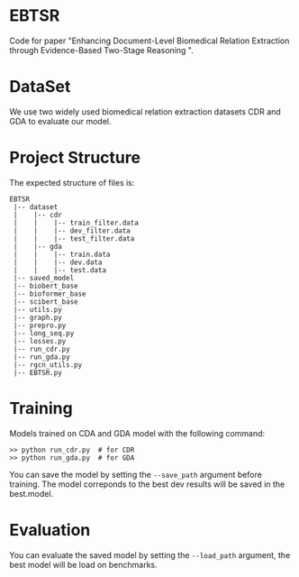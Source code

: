 # EBTSR
Code for paper "Enhancing Document-Level Biomedical Relation Extraction through Evidence-Based Two-Stage Reasoning ".
# DataSet
We use two widely used biomedical relation extraction datasets CDR and GDA to evaluate our model.
# Project Structure
The expected structure of files is:
```
EBTSR
 |-- dataset
 |    |-- cdr
 |    |    |-- train_filter.data
 |    |    |-- dev_filter.data
 |    |    |-- test_filter.data
 |    |-- gda
 |    |    |-- train.data
 |    |    |-- dev.data
 |    |    |-- test.data
 |-- saved_model
 |-- biobert_base
 |-- bioformer_base
 |-- scibert_base
 |-- utils.py
 |-- graph.py
 |-- prepro.py
 |-- long_seq.py
 |-- losses.py
 |-- run_cdr.py
 |-- run_gda.py
 |-- rgcn_utils.py
 |-- EBTSR.py
```
# Training
Models trained on CDA and GDA model with the following command:
```
>> python run_cdr.py  # for CDR
>> python run_gda.py  # for GDA
```
You can save the model by setting the ``--save_path`` argument before training. The model correponds to the best dev results will be saved in the best.model. 
# Evaluation
You can evaluate the saved model by setting the ``--load_path`` argument, the best model will be load on benchmarks.
